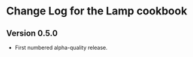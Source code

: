 Change Log for the Lamp cookbook
================================

Version 0.5.0
-------------
 - First numbered alpha-quality release.
